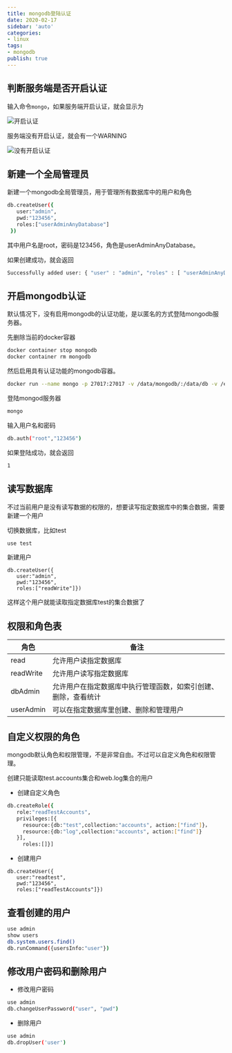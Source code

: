 ```yaml
---
title: mongodb登陆认证
date: 2020-02-17
sidebar: 'auto'
categories:
- linux
tags:
- mongodb
publish: true
---
```

## 判断服务端是否开启认证

输入命令`mongo`，如果服务端开启认证，就会显示为

![开启认证](https://img.array.fun/img/2020/02/19/x07snco3iso3k1n.webp)

服务端没有开启认证，就会有一个WARNING

![没有开启认证](https://img.array.fun/img/2020/02/19/u35bdnayd7yu6dr.webp)

## 新建一个全局管理员

新建一个mongodb全局管理员，用于管理所有数据库中的用户和角色

```bash
db.createUser({
   user:"admin",
   pwd:"123456",
   roles:["userAdminAnyDatabase"]
 })
```

其中用户名是root，密码是123456，角色是userAdminAnyDatabase。

如果创建成功，就会返回

```bash
Successfully added user: { "user" : "admin", "roles" : [ "userAdminAnyDatabase" ] }
```

## 开启mongodb认证

默认情况下，没有启用mongodb的认证功能，是以匿名的方式登陆mongodb服务器。

先删除当前的docker容器

```bash
docker container stop mongodb
docker container rm mongodb
```

然后启用具有认证功能的mongodb容器。

```bash
docker run --name mongo -p 27017:27017 -v /data/mongodb/:/data/db -v /etc/localtime:/etc/localtime -d mongo mongod --auth
```

登陆mongod服务器

```bash
mongo
```

输入用户名和密码

```bash
db.auth("root","123456")
```

如果登陆成功，就会返回

```bash
1
```

## 读写数据库

不过当前用户是没有读写数据的权限的，想要读写指定数据库中的集合数据，需要新建一个用户

切换数据库，比如test

```bash
use test
```

新建用户

```
db.createUser({
   user:"admin",
   pwd:"123456",
   roles:["readWrite"]})
```

这样这个用户就能读取指定数据库test的集合数据了

## 权限和角色表

|角色|备注|
|----|---|
|read|允许用户读指定数据库|
|readWrite|允许用户读写指定数据库|
|dbAdmin|允许用户在指定数据库中执行管理函数，如索引创建、删除，查看统计|
|userAdmin|可以在指定数据库里创建、删除和管理用户|

## 自定义权限的角色

mongodb默认角色和权限管理，不是非常自由。不过可以自定义角色和权限管理。

创建只能读取test.accounts集合和web.log集合的用户

+ 创建自定义角色

```bash
db.createRole({
   role:"readTestAccounts",
   privileges:[{
     resource:{db:"test",collection:"accounts", action:["find"]}，
     resource:{db:"log",collection:"accounts", action:["find"]}
   }],
     roles:[]}]
```

+ 创建用户

```
db.createUser({
   user:"readtest",
   pwd:"123456",
   roles:["readTestAccounts"]})
```

## 查看创建的用户

```bash
use admin
show users
db.system.users.find()
db.runCommand({usersInfo:"user"})
```

## 修改用户密码和删除用户

+ 修改用户密码


```bash
use admin
db.changeUserPassword("user", "pwd")
```

+ 删除用户

```bash
use admin
db.dropUser('user')
```
